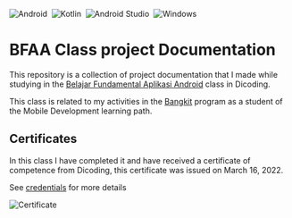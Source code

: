 ![Android](https://img.shields.io/badge/Android-3DDC84?logo=android&logoColor=white)&nbsp;
![Kotlin](https://img.shields.io/badge/kotlin-%230095D5.svg?logo=kotlin&logoColor=white)&nbsp;
![Android Studio](https://img.shields.io/badge/Android%20Studio-3DDC84.svg?logo=android-studio&logoColor=white)&nbsp;
![Windows](https://img.shields.io/badge/Windows-0078D6?logo=windows&logoColor=white)&nbsp;

# BFAA Class project Documentation

This repository is a collection of project documentation that I made while studying in the [Belajar Fundamental Aplikasi Android](https://dicoding.com/academies/14) class in Dicoding.

This class is related to my activities in the [Bangkit](https://g.co/bangkit) program as a student of the Mobile Development learning path.

## Certificates

In this class I have completed it and have received a certificate of competence from Dicoding, this certificate was issued on March 16, 2022.

See [credentials](https://www.dicoding.com/certificates/1RXYY5EEMXVM) for more details

![Certificate](https://github.com/reskimulud/bfaa-dicoding/raw/master/bfaa.jpg)
